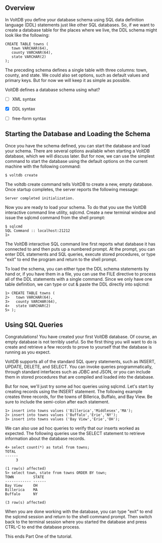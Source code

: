 <!--
{
"name" : "creating",
"version" : "0.1",
"title" : "Creating the Database",
"description": "In VoltDB you define your database schema using SQL data definition language (DDL) statements just like other SQL databases.",
"freshnessDate" : 2015-07-08,
"homepage" : "http://docs.voltdb.com/tutorial/",
"license" : "All Rights Reserved"
}
-->

<!-- @section -->

## Overview

In VoltDB you define your database schema using SQL data definition language (DDL) statements just like other SQL databases. So, if we want to create a database table for the places where we live, the DDL schema might look like the following:

```
CREATE TABLE towns (
   town VARCHAR(64),
   county VARCHAR(64),
   state VARCHAR(2)
);
```

The preceding schema defines a single table with three columns: town, county, and state. We could also set options, such as default values and primary keys. But for now we will keep it as simple as possible.

<!-- @task, "hasDeliverable" : true, "text" : "Write a simple database schema with for VoltDB and submit it here."-->

<!-- @multipleChoice -->

VoltDB defines a database schema using what?

- [ ] XML syntax
- [X] DDL syntax
- [ ] free-form syntax


<!-- @end -->

<!-- @section -->

## Starting the Database and Loading the Schema

Once you have the schema defined, you can start the database and load your schema. There are several options available when starting a VoltDB database, which we will discuss later. But for now, we can use the simplest command to start the database using the default options on the current machine with the following command:

```
$ voltdb create
```

The voltdb create command tells VoltDB to create a new, empty database. Once startup completes, the server reports the following message:

```
Server completed initialization.
```

Now you are ready to load your schema. To do that you use the VoltDB interactive command line utility, sqlcmd. Create a new terminal window and issue the sqlcmd command from the shell prompt:

```
$ sqlcmd
SQL Command :: localhost:21212
1>
```

The VoltDB interactive SQL command line first reports what database it has connected to and then puts up a numbered prompt. At the prompt, you can enter DDL statements and SQL queries, execute stored procedures, or type "exit" to end the program and return to the shell prompt.

To load the schema, you can either type the DDL schema statements by hand or, if you have them in a file, you can use the FILE directive to process all of the DDL statements with a single command. Since we only have one table definition, we can type or cut & paste the DDL directly into sqlcmd:

```
1> CREATE TABLE towns (
2>   town VARCHAR(64),
3>   county VARCHAR(64),
4>   state VARCHAR(2)
5> );
```

<!-- @task, "text" : "Create a table using your schema."-->

<!-- @section -->

## Using SQL Queries

Congratulations! You have created your first VoltDB database. Of course, an empty database is not terribly useful. So the first thing you will want to do is create and retrieve a few records to prove to yourself that the database is running as you expect.

VoltDB supports all of the standard SQL query statements, such as INSERT, UPDATE, DELETE, and SELECT. You can invoke queries programmatically, through standard interfaces such as JDBC and JSON, or you can include them in stored procedures that are compiled and loaded into the database.

But for now, we'll just try some ad hoc queries using sqlcmd. Let's start by creating records using the INSERT statement. The following example creates three records, for the towns of Billerica, Buffalo, and Bay View. Be sure to include the semi-colon after each statement.

```
1> insert into towns values ('Billerica','Middlesex','MA');
2> insert into towns values ('Buffalo','Erie','NY');
3> insert into towns values ('Bay View','Erie','OH');
```

We can also use ad hoc queries to verify that our inserts worked as expected. The following queries use the SELECT statement to retrieve information about the database records.

```
4> select count(*) as total from towns;
TOTAL
------
     3

(1 row(s) affected)
5> select town, state from towns ORDER BY town;
TOWN         STATE
------------ ------
Bay View     OH
Billerica    MA
Buffalo      NY

(3 row(s) affected)
```

When you are done working with the database, you can type "exit" to end the sqlcmd session and return to the shell command prompt. Then switch back to the terminal session where you started the database and press CTRL-C to end the database process.

<!-- @task, "text" : "Create some records and run a few queries against them."-->

This ends Part One of the tutorial.

